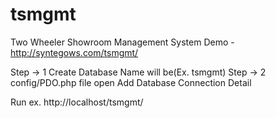 # tsmgmt
Two Wheeler Showroom Management System
Demo - http://syntegows.com/tsmgmt/

Step -> 1
	Create Database Name will be(Ex. tsmgmt)
Step -> 2
	config/PDO.php file open
	Add Database Connection Detail

Run
ex. http://localhost/tsmgmt/
